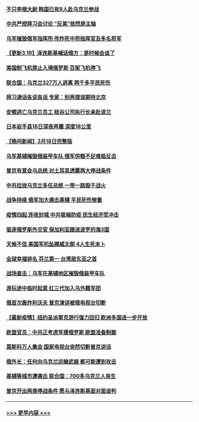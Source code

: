 #### [不只李根大尉 韩国已有9人赴乌克兰参战](../pages/prog202/a103377936.md?t=03191901) 
#### [中共严控拜习会讨论 “反美”依然是主轴](../pages/prog202/a103377891.md?t=03191901) 
#### [乌军摧毁俄军指挥所 传炸死中将指挥官及多名将军](../pages/prog202/a103377883.md?t=03191901) 
#### [【更新3.19】泽连斯基喊话俄方：是时候会谈了](../pages/prog202/a103377866.md?t=03191901) 
#### [美国制飞机禁止入境俄罗斯 百架飞机停飞](../pages/prog202/a103377851.md?t=03191901) 
#### [联合国：乌克兰327万人逃离 两千多平民死伤](../pages/prog202/a103377846.md?t=03191901) 
#### [拜习通话各说各话 专家：别再错误期待北京](../pages/prog202/a103377847.md?t=03191901) 
#### [安顿逃亡乌克兰员工 硅谷公司执行长亲赴波兰](../pages/prog202/a103377820.md?t=03191901) 
#### [日本岩手县18日深夜再震 深度18公里](../pages/prog202/a103377813.md?t=03191901) 
#### [【晚间新闻】3月18日完整版](../pages/prog202/a103377668.md?t=03191901) 
#### [乌军基辅摧毁俄装甲车队 俄军供粮不足难抵反击](../pages/prog202/a103377666.md?t=03191901) 
#### [普京有意会乌总统 对土耳其透露两大停战条件](../pages/prog202/a103377670.md?t=03191901) 
#### [中共拉拢乌克兰多任总统 一带一路毁于战火](../pages/prog202/a103377677.md?t=03191901) 
#### [战争持续 俄军加大袭击基辅 平民死伤惨重](../pages/prog202/a103377675.md?t=03191901) 
#### [疫情四起 连夜封城 中共极端防疫 民生经济受冲击](../pages/prog202/a103377539.md?t=03191901) 
#### [驱逐俄罗斯外交官 保加利亚跟进波罗的海3国](../pages/prog202/a103377653.md?t=03191901) 
#### [天候不佳 美国军机坠挪威北部 4人生死未卜](../pages/prog202/a103377649.md?t=03191901) 
#### [全球幸福排名 芬兰第一 台湾居东亚之首](../pages/prog202/a103377572.md?t=03191901) 
#### [战场直击：乌军在基辅地区摧毁俄装甲车队](../pages/prog202/a103377564.md?t=03191901) 
#### [游玩途中临时起意 红三代加入乌外籍军团](../pages/prog202/a103377566.md?t=03191901) 
#### [俄首次轰炸利沃夫 普京演讲被俄电视台切断](../pages/prog202/a103377518.md?t=03191901) 
#### [【最新疫情】纽约圣派翠克游行强力回归 欧洲多国进一步开放](../pages/prog202/a103377276.md?t=03191901) 
#### [欧盟官员：中共正考虑军援俄罗斯 欧盟准备制裁](../pages/prog202/a103377479.md?t=03191901) 
#### [莫斯科万人集会 国家电视台突然切断普京讲话](../pages/prog202/a103377420.md?t=03191901) 
#### [俄外长：任何向乌克兰运输武器 都可能遭到攻击](../pages/prog202/a103377403.md?t=03191901) 
#### [基辅等城市遭袭击 联合国：700多乌克兰人丧生](../pages/prog202/a103377406.md?t=03191901) 
#### [普京开出两类停战条件 愿与泽连斯基面对面谈判](../pages/prog202/a103377392.md?t=03191901) 

----
#### [ >>> 更早内容 <<< ](../indexes/prog202-earlier.md)
